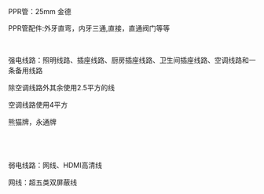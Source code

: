 <p>
	PPR管：25mm 金德
</p>
<p>
	PPR管配件:外牙直弯，内牙三通,直接，直通阀门等等
</p>
<p>
	<br />
</p>
<p>
	强电线路：<span style="line-height:1.5;">照明线路、插座线路、厨房插座</span><span style="line-height:1.5;">线路、卫生间插座线路、空调线路和一条备用线路</span>
</p>
<p>
	<span style="line-height:1.5;">除空调线路外其余使用2.5平方的线</span>
</p>
<p>
	<span style="line-height:1.5;">空调线路使用4平方</span>
</p>
<p>
	<span style="line-height:1.5;">
<pre>熊猫牌，<span style="line-height:1.5;font-family:'sans serif', tahoma, verdana, helvetica;">永通牌</span><span style="line-height:1.5;font-family:'sans serif', tahoma, verdana, helvetica;"></span><span style="line-height:1.5;font-family:'sans serif', tahoma, verdana, helvetica;"></span></pre>
</span>
</p>
<p>
	<br />
</p>
<p>
	<span style="line-height:1.5;"><br />
弱电线路：网线、HDMI高清线</span>
</p>
<p>
	<span style="line-height:1.5;">网线：超五类双屏蔽线</span>
</p>
<p>
	<span style="line-height:1.5;"><br />
</span>
</p>